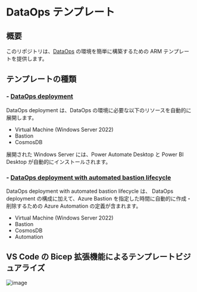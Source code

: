 # DataOps テンプレート

## 概要

このリポジトリは、[DataOps](https://www.gartner.com/en/information-technology/glossary/dataops) の環境を簡単に構築するための ARM テンプレートを提供します。

## テンプレートの種類

### - [DataOps deployment](https://github.com/YujiAzama/DataOpsTemplates/tree/main/dataops-deployment)

DataOps deployment は、DataOps の環境に必要な以下のリソースを自動的に展開します。

- Virtual Machine (Windows Server 2022)
- Bastion
- CosmosDB

展開された Windows Server には、Power Automate Desktop と Power BI Desktop が自動的にインストールされます。

### - [DataOps deployment with automated bastion lifecycle](https://github.com/YujiAzama/DataOpsTemplates/tree/main/dataops-deployment-with-automated-bastion-lifecycle)

DataOps deployment with automated bastion lifecycle は、 DataOps deployment の構成に加えて、Azure Bastion を指定した時間に自動的に作成・削除するための Azure Automation の定義が含まれます。

- Virtual Machine (Windows Server 2022)
- Bastion
- CosmosDB
- Automation


## VS Code の Bicep 拡張機能によるテンプレートビジュアライズ
![image](https://user-images.githubusercontent.com/8349954/169265738-87fc7391-e664-40bd-bd7a-175b370eed89.png)
